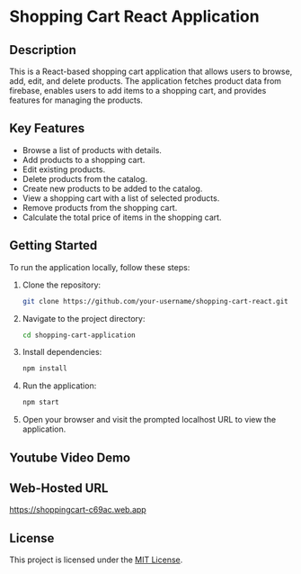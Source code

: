 # Shopping Cart React Application

## Description

This is a React-based shopping cart application that allows users to browse, add, edit, and delete products. The application fetches product data from firebase, enables users to add items to a shopping cart, and provides features for managing the products.

## Key Features

- Browse a list of products with details.
- Add products to a shopping cart.
- Edit existing products.
- Delete products from the catalog.
- Create new products to be added to the catalog.
- View a shopping cart with a list of selected products.
- Remove products from the shopping cart.
- Calculate the total price of items in the shopping cart.

## Getting Started

To run the application locally, follow these steps:

1. Clone the repository:

   ```bash
   git clone https://github.com/your-username/shopping-cart-react.git

2. Navigate to the project directory:

    ```bash
    cd shopping-cart-application

3. Install dependencies:

    ```bash
    npm install

4. Run the application:

    ```bash
    npm start

5. Open your browser and visit the prompted localhost URL to view the application.


## Youtube Video Demo



## Web-Hosted URL
https://shoppingcart-c69ac.web.app


## License

This project is licensed under the [MIT License](LICENSE).